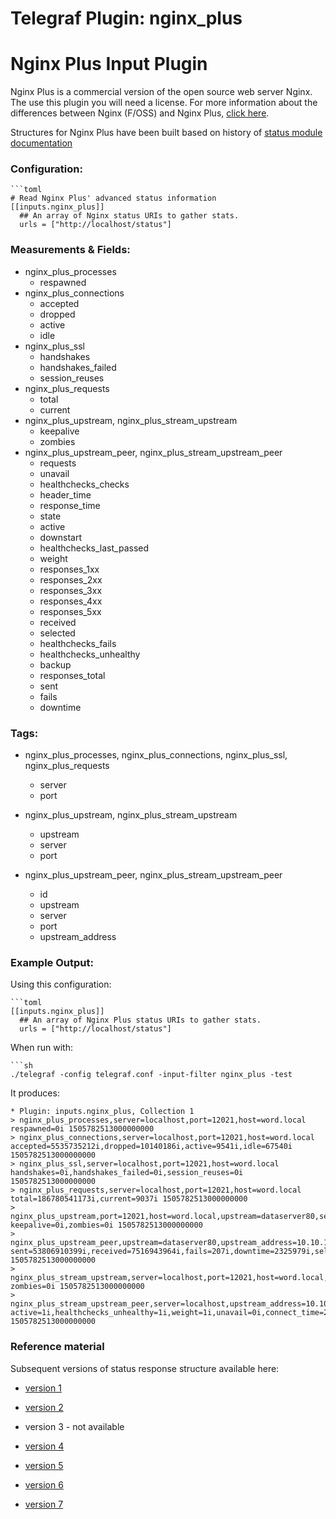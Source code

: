 # Telegraf Plugin: nginx_plus
# Nginx Plus Input Plugin

Nginx Plus is a commercial version of the open source web server Nginx. The use this plugin you will need a license. For more information about the differences between Nginx (F/OSS) and Nginx Plus, [click here](https://www.nginx.com/blog/whats-difference-nginx-foss-nginx-plus/).

Structures for Nginx Plus have been built based on history of
[status module documentation](http://nginx.org/en/docs/http/ngx_http_status_module.html)

### Configuration:

```
```toml
# Read Nginx Plus' advanced status information
[[inputs.nginx_plus]]
  ## An array of Nginx status URIs to gather stats.
  urls = ["http://localhost/status"]
```

### Measurements & Fields:

- nginx_plus_processes
  - respawned
- nginx_plus_connections
  - accepted
  - dropped
  - active
  - idle
- nginx_plus_ssl
  - handshakes
  - handshakes_failed
  - session_reuses
- nginx_plus_requests
  - total
  - current
- nginx_plus_upstream, nginx_plus_stream_upstream
  - keepalive
  - zombies
- nginx_plus_upstream_peer, nginx_plus_stream_upstream_peer
  - requests
  - unavail
  - healthchecks_checks
  - header_time
  - response_time
  - state
  - active
  - downstart
  - healthchecks_last_passed
  - weight
  - responses_1xx
  - responses_2xx
  - responses_3xx
  - responses_4xx
  - responses_5xx
  - received
  - selected
  - healthchecks_fails
  - healthchecks_unhealthy
  - backup
  - responses_total
  - sent
  - fails
  - downtime


### Tags:

- nginx_plus_processes, nginx_plus_connections, nginx_plus_ssl, nginx_plus_requests
  - server
  - port

- nginx_plus_upstream, nginx_plus_stream_upstream
  - upstream
  - server
  - port

- nginx_plus_upstream_peer, nginx_plus_stream_upstream_peer
  - id
  - upstream
  - server
  - port
  - upstream_address

### Example Output:

Using this configuration:
```
```toml
[[inputs.nginx_plus]]
  ## An array of Nginx Plus status URIs to gather stats.
  urls = ["http://localhost/status"]
```

When run with:
```
```sh
./telegraf -config telegraf.conf -input-filter nginx_plus -test
```

It produces:
```
* Plugin: inputs.nginx_plus, Collection 1
> nginx_plus_processes,server=localhost,port=12021,host=word.local respawned=0i 1505782513000000000
> nginx_plus_connections,server=localhost,port=12021,host=word.local accepted=5535735212i,dropped=10140186i,active=9541i,idle=67540i 1505782513000000000
> nginx_plus_ssl,server=localhost,port=12021,host=word.local handshakes=0i,handshakes_failed=0i,session_reuses=0i 1505782513000000000
> nginx_plus_requests,server=localhost,port=12021,host=word.local total=186780541173i,current=9037i 1505782513000000000
> nginx_plus_upstream,port=12021,host=word.local,upstream=dataserver80,server=localhost keepalive=0i,zombies=0i 1505782513000000000
> nginx_plus_upstream_peer,upstream=dataserver80,upstream_address=10.10.102.181:80,id=0,server=localhost,port=12021,host=word.local sent=53806910399i,received=7516943964i,fails=207i,downtime=2325979i,selected=1505782512000i,backup=false,active=6i,responses_4xx=6935i,header_time=80i,response_time=80i,healthchecks_last_passed=true,responses_1xx=0i,responses_2xx=36299890i,responses_5xx=360450i,responses_total=36667275i,unavail=154i,downstart=0i,state="up",requests=36673741i,responses_3xx=0i,healthchecks_unhealthy=5i,weight=1i,healthchecks_checks=177209i,healthchecks_fails=29i 1505782513000000000
> nginx_plus_stream_upstream,server=localhost,port=12021,host=word.local,upstream=dataserver443 zombies=0i 1505782513000000000
> nginx_plus_stream_upstream_peer,server=localhost,upstream_address=10.10.102.181:443,id=0,port=12021,host=word.local,upstream=dataserver443 active=1i,healthchecks_unhealthy=1i,weight=1i,unavail=0i,connect_time=24i,first_byte_time=78i,healthchecks_last_passed=true,state="up",sent=4457713140i,received=698065272i,fails=0i,healthchecks_checks=178421i,downstart=0i,selected=1505782512000i,response_time=5156i,backup=false,connections=56251i,healthchecks_fails=20i,downtime=391017i 1505782513000000000
```

### Reference material

Subsequent versions of status response structure available here:

- [version 1](http://web.archive.org/web/20130805111222/http://nginx.org/en/docs/http/ngx_http_status_module.html)

- [version 2](http://web.archive.org/web/20131218101504/http://nginx.org/en/docs/http/ngx_http_status_module.html)

- version 3 - not available

- [version 4](http://web.archive.org/web/20141218170938/http://nginx.org/en/docs/http/ngx_http_status_module.html)

- [version 5](http://web.archive.org/web/20150414043916/http://nginx.org/en/docs/http/ngx_http_status_module.html)

- [version 6](http://web.archive.org/web/20150918163811/http://nginx.org/en/docs/http/ngx_http_status_module.html)

- [version 7](http://web.archive.org/web/20161107221028/http://nginx.org/en/docs/http/ngx_http_status_module.html)
